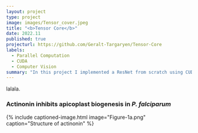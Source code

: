 ```yaml
---
layout: project
type: project
image: images/Tensor_cover.jpeg
title: "<b>Tensor Core</b>"
date: 2022.11
published: true
projecturl: https://github.com/Geralt-Targaryen/Tensor-Core
labels:
  - Parallel Computation
  - CUDA
  - Computer Vision
summary: "In this project I implemented a ResNet from scratch using CUDA. Particularly, I used Tensor Cores (proposed in Volta architecture) to implement convolution (by im2col) and linear layers. Forward pass only, no gradients!"
---
```


lalala.

### Actinonin inhibits apicoplast biogenesis in <em>P. falciparum</em>

{% include captioned-image.html image="Figure-1a.png" caption="Structure of actinonin" %}

